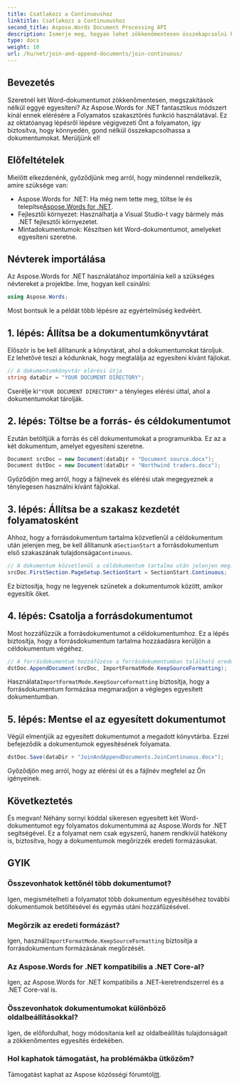 ```yaml
---
title: Csatlakozz a Continuoushoz
linktitle: Csatlakozz a Continuoushoz
second_title: Aspose.Words Document Processing API
description: Ismerje meg, hogyan lehet zökkenőmentesen összekapcsolni két Word-dokumentumot az Aspose.Words for .NET használatával. Kövesse lépésenkénti útmutatónkat a zökkenőmentes és hatékony dokumentumegyesítés érdekében.
type: docs
weight: 10
url: /hu/net/join-and-append-documents/join-continuous/
---
```

## Bevezetés

Szeretnél két Word-dokumentumot zökkenőmentesen, megszakítások nélkül eggyé egyesíteni? Az Aspose.Words for .NET fantasztikus módszert kínál ennek elérésére a Folyamatos szakasztörés funkció használatával. Ez az oktatóanyag lépésről lépésre végigvezeti Önt a folyamaton, így biztosítva, hogy könnyedén, gond nélkül összekapcsolhassa a dokumentumokat. Merüljünk el!

## Előfeltételek

Mielőtt elkezdenénk, győződjünk meg arról, hogy mindennel rendelkezik, amire szüksége van:

-  Aspose.Words for .NET: Ha még nem tette meg, töltse le és telepítse[Aspose.Words for .NET](https://releases.aspose.com/words/net/).
- Fejlesztői környezet: Használhatja a Visual Studio-t vagy bármely más .NET fejlesztői környezetet.
- Mintadokumentumok: Készítsen két Word-dokumentumot, amelyeket egyesíteni szeretne.

## Névterek importálása

Az Aspose.Words for .NET használatához importálnia kell a szükséges névtereket a projektbe. Íme, hogyan kell csinálni:

```csharp
using Aspose.Words;
```

Most bontsuk le a példát több lépésre az egyértelműség kedvéért.

## 1. lépés: Állítsa be a dokumentumkönyvtárat

Először is be kell állítanunk a könyvtárat, ahol a dokumentumokat tároljuk. Ez lehetővé teszi a kódunknak, hogy megtalálja az egyesíteni kívánt fájlokat.

```csharp
// A dokumentumkönyvtár elérési útja
string dataDir = "YOUR DOCUMENT DIRECTORY";
```

 Cserélje ki`"YOUR DOCUMENT DIRECTORY"` a tényleges elérési úttal, ahol a dokumentumokat tárolják.

## 2. lépés: Töltse be a forrás- és céldokumentumot

Ezután betöltjük a forrás és cél dokumentumokat a programunkba. Ez az a két dokumentum, amelyet egyesíteni szeretne.

```csharp
Document srcDoc = new Document(dataDir + "Document source.docx");
Document dstDoc = new Document(dataDir + "Northwind traders.docx");
```

Győződjön meg arról, hogy a fájlnevek és elérési utak megegyeznek a ténylegesen használni kívánt fájlokkal.

## 3. lépés: Állítsa be a szakasz kezdetét folyamatosként

 Ahhoz, hogy a forrásdokumentum tartalma közvetlenül a céldokumentum után jelenjen meg, be kell állítanunk a`SectionStart` a forrásdokumentum első szakaszának tulajdonsága`Continuous`.

```csharp
// A dokumentum közvetlenül a céldokumentum tartalma után jelenjen meg.
srcDoc.FirstSection.PageSetup.SectionStart = SectionStart.Continuous;
```

Ez biztosítja, hogy ne legyenek szünetek a dokumentumok között, amikor egyesítik őket.

## 4. lépés: Csatolja a forrásdokumentumot

Most hozzáfűzzük a forrásdokumentumot a céldokumentumhoz. Ez a lépés biztosítja, hogy a forrásdokumentum tartalma hozzáadásra kerüljön a céldokumentum végéhez.

```csharp
// A forrásdokumentum hozzáfűzése a forrásdokumentumban található eredeti stílusok használatával.
dstDoc.AppendDocument(srcDoc, ImportFormatMode.KeepSourceFormatting);
```

 Használata`ImportFormatMode.KeepSourceFormatting` biztosítja, hogy a forrásdokumentum formázása megmaradjon a végleges egyesített dokumentumban.

## 5. lépés: Mentse el az egyesített dokumentumot

Végül elmentjük az egyesített dokumentumot a megadott könyvtárba. Ezzel befejeződik a dokumentumok egyesítésének folyamata.

```csharp
dstDoc.Save(dataDir + "JoinAndAppendDocuments.JoinContinuous.docx");
```

Győződjön meg arról, hogy az elérési út és a fájlnév megfelel az Ön igényeinek.

## Következtetés

És megvan! Néhány sornyi kóddal sikeresen egyesített két Word-dokumentumot egy folyamatos dokumentummá az Aspose.Words for .NET segítségével. Ez a folyamat nem csak egyszerű, hanem rendkívül hatékony is, biztosítva, hogy a dokumentumok megőrizzék eredeti formázásukat.

## GYIK

### Összevonhatok kettőnél több dokumentumot?
Igen, megismételheti a folyamatot több dokumentum egyesítéséhez további dokumentumok betöltésével és egymás utáni hozzáfűzésével.

### Megőrzik az eredeti formázást?
 Igen, használ`ImportFormatMode.KeepSourceFormatting` biztosítja a forrásdokumentum formázásának megőrzését.

### Az Aspose.Words for .NET kompatibilis a .NET Core-al?
Igen, az Aspose.Words for .NET kompatibilis a .NET-keretrendszerrel és a .NET Core-val is.

### Összevonhatok dokumentumokat különböző oldalbeállításokkal?
Igen, de előfordulhat, hogy módosítania kell az oldalbeállítás tulajdonságait a zökkenőmentes egyesítés érdekében.

### Hol kaphatok támogatást, ha problémákba ütközöm?
 Támogatást kaphat az Aspose közösségi fórumtól[itt](https://forum.aspose.com/c/words/8).